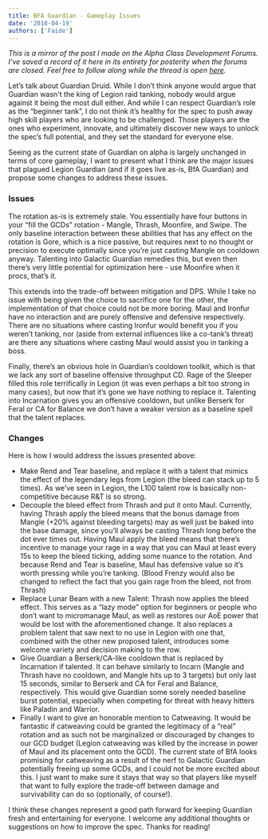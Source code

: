 ```yaml
---
title: BFA Guardian - Gameplay Issues
date: '2018-04-19'
authors: ['Faide']
---
```


*This is a mirror of the post I made on the Alpha Class Development Forums. I've saved a record of it here in its entirety for posterity when the forums are closed. Feel free to follow along while the thread is open [here](https://us.battle.net/forums/en/wow/topic/20762177673).*

Let’s talk about Guardian Druid. While I don’t think anyone would argue that Guardian wasn't the king of Legion raid tanking, nobody would argue against it being the most dull either. And while I can respect Guardian’s role as the “beginner tank”, I do not think it’s healthy for the spec to push away high skill players who are looking to be challenged. Those players are the ones who experiment, innovate, and ultimately discover new ways to unlock the spec’s full potential, and they set the standard for everyone else.

Seeing as the current state of Guardian on alpha is largely unchanged in terms of core gameplay, I want to present what I think are the major issues that plagued Legion Guardian (and if it goes live as-is, BfA Guardian) and propose some changes to address these issues. 

### Issues

The rotation as-is is extremely stale. You essentially have four buttons in your “fill the GCDs” rotation - Mangle, Thrash, Moonfire, and Swipe. The only baseline interaction between these abilities that has any effect on the rotation is Gore, which is a nice passive, but requires next to no thought or precision to execute optimally since you’re just casting Mangle on cooldown anyway. Talenting into Galactic Guardian remedies this, but even then there’s very little potential for optimization here - use Moonfire when it procs, that’s it. 

This extends into the trade-off between mitigation and DPS. While I take no issue with being given the choice to sacrifice one for the other, the implementation of that choice could not be more boring. Maul and Ironfur have no interaction and are purely offensive and defensive respectively. There are no situations where casting Ironfur would benefit you if you weren’t tanking, nor (aside from external influences like a co-tank’s threat) are there any situations where casting Maul would assist you in tanking a boss.

Finally, there’s an obvious hole in Guardian’s cooldown toolkit, which is that we lack any sort of baseline offensive throughput CD. Rage of the Sleeper filled this role terrifically in Legion (it was even perhaps a bit too strong in many cases), but now that it’s gone we have nothing to replace it. Talenting into Incarnation gives you an offensive cooldown, but unlike Berserk for Feral or CA for Balance we don’t have a weaker version as a baseline spell that the talent replaces. 

### Changes

Here is how I would address the issues presented above:

- Make Rend and Tear baseline, and replace it with a talent that mimics the effect of the legendary legs from Legion (the bleed can stack up to 5 times). As we’ve seen in Legion, the L100 talent row is basically non-competitive because R&T is so strong.
- Decouple the bleed effect from Thrash and put it onto Maul. Currently, having Thrash apply the bleed means that the bonus damage from Mangle (+20% against bleeding targets) may as well just be baked into the base damage, since you’ll always be casting Thrash long before the dot ever times out. Having Maul apply the bleed means that there’s incentive to manage your rage in a way that you can Maul at least every 15s to keep the bleed ticking, adding some nuance to the rotation. And because Rend and Tear is baseline, Maul has defensive value so it’s worth pressing while you’re tanking. (Blood Frenzy would also be changed to reflect the fact that you gain rage from the bleed, not from Thrash)
- Replace Lunar Beam with a new Talent: Thrash now applies the bleed effect. This serves as a “lazy mode” option for beginners or people who don’t want to micromanage Maul, as well as restores our AoE power that would be lost with the aforementioned change. It also replaces a problem talent that saw next to no use in Legion with one that, combined with the other new proposed talent, introduces some welcome variety and decision making to the row.
- Give Guardian a Berserk/CA-like cooldown that is replaced by Incarnation if talented. It can behave similarly to Incarn (Mangle and Thrash have no cooldown, and Mangle hits up to 3 targets) but only last 15 seconds, similar to Berserk and CA for Feral and Balance, respectively. This would give Guardian some sorely needed baseline burst potential, especially when competing for threat with heavy hitters like Paladin and Warrior.
- Finally I want to give an honorable mention to Catweaving. It would be fantastic if catweaving could be granted the legitimacy of a “real” rotation and as such not be marginalized or discouraged by changes to our GCD budget (Legion catweaving was killed by the increase in power of Maul and its placement onto the GCD). The current state of BfA looks promising for catweaving as a result of the nerf to Galactic Guardian potentially freeing up some GCDs, and I could not be more excited about this. I just want to make sure it stays that way so that players like myself that want to fully explore the trade-off between damage and survivability can do so (optionally, of course!).


I think these changes represent a good path forward for keeping Guardian fresh and entertaining for everyone. I welcome any additional thoughts or suggestions on how to improve the spec. Thanks for reading!

